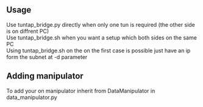 Usage
---------------
Use tuntap_bridge.py directly when only one tun is required (the other side is on diffrent PC)\
Use tuntap_bridge.sh when you want a setup which both sides on the same PC\
Using tuntap_bridge.sh on the on the first case is possible just have an ip form the subnet at -d parameter

Adding manipulator
-------------------
To add your on manipulator inherit from DataManipulator in data_manipulator.py
